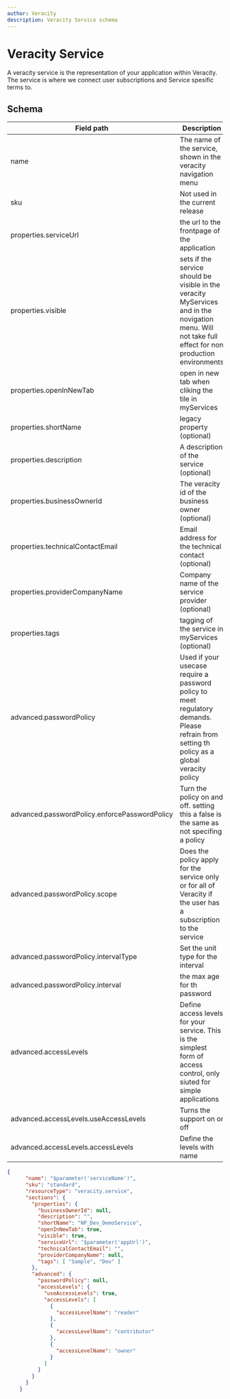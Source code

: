 ```yaml
---
author: Veracity
description: Veracity Service schema
---
```


# Veracity Service

A veracity service is the representation of your application within Veracity. The service is where we connect user subscriptions and Service spesific terms to. 

## Schema

|Field path|Description|accepted values|
|----------|-----------|---------------|
|name|The name of the service, shown in the veracity navigation menu||
|sku|Not used in the current release|standard|
|properties.serviceUrl|the url to the frontpage of the application||
|properties.visible|sets if the service should be visible in the veracity MyServices and in the novigation menu. Will not take full effect for non production environments|true/false|
|properties.openInNewTab|open in new tab when cliking the tile in myServices|true/false|
|properties.shortName|legacy property (optional)|||
|properties.description|A description of the service (optional)|||
|properties.businessOwnerId|The veracity id of the business owner (optional)|||
|properties.technicalContactEmail|Email address for the technical contact (optional)|||
|properties.providerCompanyName|Company name of the service provider (optional)|||
|properties.tags|tagging of the service in myServices (optional)|||
|advanced.passwordPolicy|Used if your usecase require a password policy to meet regulatory demands. Please refrain from setting th policy as a global veracity policy|||
|advanced.passwordPolicy.enforcePasswordPolicy|Turn the policy on and off. setting this a false is the same as not specifing a policy|true/false|
|advanced.passwordPolicy.scope|Does the policy apply for the service only or for all of Veracity if the user has a subscription to the service|service/veracity|
|advanced.passwordPolicy.intervalType|Set the unit type for the interval|days/months/years|
|advanced.passwordPolicy.interval|the max age for th password|numeric|
|advanced.accessLevels|Define access levels for your service. This is the simplest form of access control, only siuted for simple applications||
|advanced.accessLevels.useAccessLevels|Turns the support on or off||
|advanced.accessLevels.accessLevels|Define the levels with name||

```json
{
      "name": "$parameter('serviceName')",
      "sku": "standard",
      "resourceType": "veracity.service",
      "sections": {
        "properties": {
          "businessOwnerId": null,
          "description": "",
          "shortName": "NP_Dev_DemoService",
          "openInNewTab": true,
          "visible": true,
          "serviceUrl": "$parameter('appUrl')",
          "technicalContactEmail": "",
          "providerCompanyName": null,
          "tags": [ "Sample", "Dev" ] 
        },
        "advanced": {
          "passwordPolicy": null,
          "accessLevels": {
            "useAccessLevels": true,
            "accessLevels": [
              {
                "accessLevelName": "reader"
              },
              {
                "accessLevelName": "contributor"
              },
              {
                "accessLevelName": "owner"
              }
            ]
          }
        }
      }
    }
```